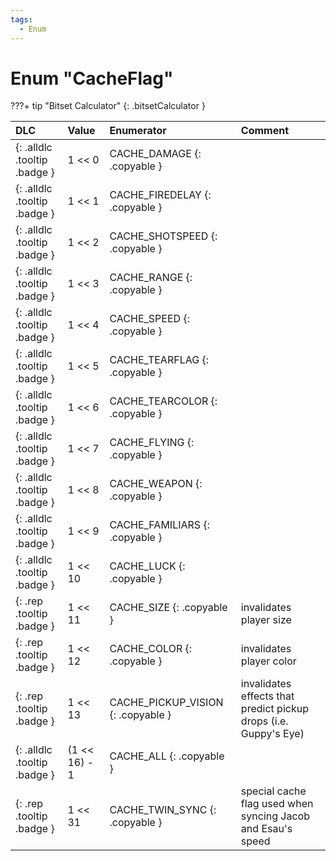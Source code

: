 ```yaml
---
tags:
  - Enum
---
```

# Enum "CacheFlag"

???+ tip "Bitset Calculator"
    [](#){: .bitsetCalculator }

|DLC|Value|Enumerator|Comment|
|:--|:--|:--|:--|
|[ ](#){: .alldlc .tooltip .badge }|1 << 0 |CACHE_DAMAGE {: .copyable } | |
|[ ](#){: .alldlc .tooltip .badge }|1 << 1 |CACHE_FIREDELAY {: .copyable } | |
|[ ](#){: .alldlc .tooltip .badge }|1 << 2 |CACHE_SHOTSPEED {: .copyable } | |
|[ ](#){: .alldlc .tooltip .badge }|1 << 3 |CACHE_RANGE {: .copyable } | |
|[ ](#){: .alldlc .tooltip .badge }|1 << 4 |CACHE_SPEED {: .copyable } | |
|[ ](#){: .alldlc .tooltip .badge }|1 << 5 |CACHE_TEARFLAG {: .copyable } | |
|[ ](#){: .alldlc .tooltip .badge }|1 << 6 |CACHE_TEARCOLOR {: .copyable } | |
|[ ](#){: .alldlc .tooltip .badge }|1 << 7 |CACHE_FLYING {: .copyable } | |
|[ ](#){: .alldlc .tooltip .badge }|1 << 8 |CACHE_WEAPON {: .copyable } | |
|[ ](#){: .alldlc .tooltip .badge }|1 << 9 |CACHE_FAMILIARS {: .copyable } | |
|[ ](#){: .alldlc .tooltip .badge }|1 << 10 |CACHE_LUCK {: .copyable } | |
|[ ](#){: .rep .tooltip .badge }|1 << 11 |CACHE_SIZE {: .copyable } | invalidates player size |
|[ ](#){: .rep .tooltip .badge }|1 << 12 |CACHE_COLOR {: .copyable } | invalidates player color |
|[ ](#){: .rep .tooltip .badge }|1 << 13 |CACHE_PICKUP_VISION {: .copyable } | invalidates effects that predict pickup drops (i.e. Guppy's Eye) |
|[ ](#){: .alldlc .tooltip .badge }|(1 << 16) - 1 |CACHE_ALL {: .copyable } | |
|[ ](#){: .rep .tooltip .badge }|1 << 31 |CACHE_TWIN_SYNC {: .copyable } | special cache flag used when syncing Jacob and Esau's speed |

